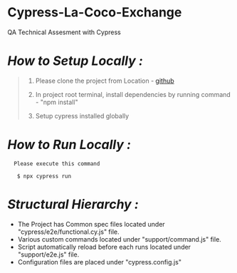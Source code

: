 # Cypress-La-Coco-Exchange
QA Technical Assesment with Cypress


# _How to Setup Locally :_

> 1.  Please clone the project from
>     Location - [github](https://github.com/Lindvia/Cypress-La-Coco-Exchange.git)
>
> 2.  In project root terminal, install dependencies by running command - "npm install"
> 3.  Setup cypress installed globally

# _How to Run Locally :_

      Please execute this command

       $ npx cypress run       




# _Structural Hierarchy :_

- The Project has Common spec files located under "cypress/e2e/functional.cy.js" file.
- Various custom commands located under "support/command.js" file.
- Script automatically reload before each runs located under "support/e2e.js" file.
- Configuration files are placed under "cypress.config.js" 